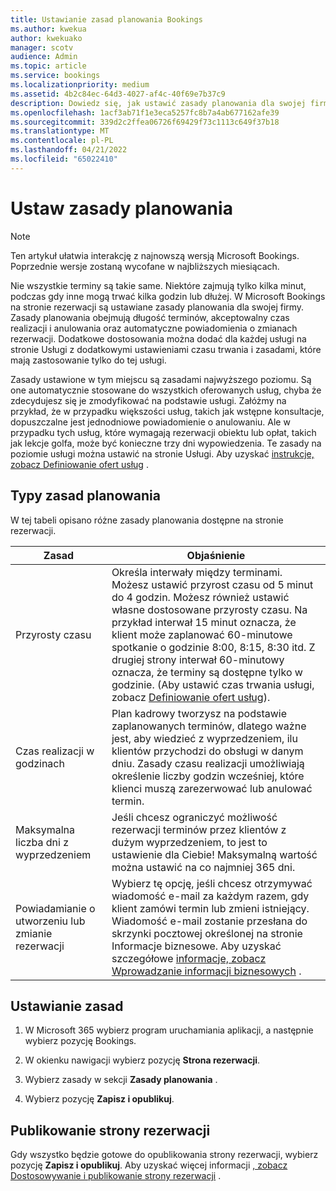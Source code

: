 ```yaml
---
title: Ustawianie zasad planowania Bookings
ms.author: kwekua
author: kwekuako
manager: scotv
audience: Admin
ms.topic: article
ms.service: bookings
ms.localizationpriority: medium
ms.assetid: 4b2c84ec-64d3-4027-af4c-40f69e7b37c9
description: Dowiedz się, jak ustawić zasady planowania dla swojej firmy. Zasady planowania obejmują długość terminów, a także akceptowalne czasy potencjalnego klienta i anulowania.
ms.openlocfilehash: 1acf3ab71f1e3eca5257fc8b7a4ab677162afe39
ms.sourcegitcommit: 339d2c2ffea06726f69429f73c1113c649f37b18
ms.translationtype: MT
ms.contentlocale: pl-PL
ms.lasthandoff: 04/21/2022
ms.locfileid: "65022410"
---
```

# <a name="set-your-scheduling-policies"></a>Ustaw zasady planowania

> [!NOTE]
> Ten artykuł ułatwia interakcję z najnowszą wersją Microsoft Bookings. Poprzednie wersje zostaną wycofane w najbliższych miesiącach.

Nie wszystkie terminy są takie same. Niektóre zajmują tylko kilka minut, podczas gdy inne mogą trwać kilka godzin lub dłużej. W Microsoft Bookings na stronie rezerwacji są ustawiane zasady planowania dla swojej firmy. Zasady planowania obejmują długość terminów, akceptowalny czas realizacji i anulowania oraz automatyczne powiadomienia o zmianach rezerwacji. Dodatkowe dostosowania można dodać dla każdej usługi na stronie Usługi z dodatkowymi ustawieniami czasu trwania i zasadami, które mają zastosowanie tylko do tej usługi.

Zasady ustawione w tym miejscu są zasadami najwyższego poziomu. Są one automatycznie stosowane do wszystkich oferowanych usług, chyba że zdecydujesz się je zmodyfikować na podstawie usługi. Załóżmy na przykład, że w przypadku większości usług, takich jak wstępne konsultacje, dopuszczalne jest jednodniowe powiadomienie o anulowaniu. Ale w przypadku tych usług, które wymagają rezerwacji obiektu lub opłat, takich jak lekcje golfa, może być konieczne trzy dni wypowiedzenia. Te zasady na poziomie usługi można ustawić na stronie Usługi. Aby uzyskać [instrukcje, zobacz Definiowanie ofert usług](define-service-offerings.md) .

## <a name="types-of-scheduling-policies"></a>Typy zasad planowania

W tej tabeli opisano różne zasady planowania dostępne na stronie rezerwacji.

| Zasad | Objaśnienie |
|---|---|
| Przyrosty czasu | Określa interwały między terminami. Możesz ustawić przyrost czasu od 5 minut do 4 godzin. Możesz również ustawić własne dostosowane przyrosty czasu. Na przykład interwał 15 minut oznacza, że klient może zaplanować 60-minutowe spotkanie o godzinie 8:00, 8:15, 8:30 itd. Z drugiej strony interwał 60-minutowy oznacza, że terminy są dostępne tylko w godzinie. (Aby ustawić czas trwania usługi, zobacz [Definiowanie ofert usług](define-service-offerings.md)). |
| Czas realizacji w godzinach | Plan kadrowy tworzysz na podstawie zaplanowanych terminów, dlatego ważne jest, aby wiedzieć z wyprzedzeniem, ilu klientów przychodzi do obsługi w danym dniu. Zasady czasu realizacji umożliwiają określenie liczby godzin wcześniej, które klienci muszą zarezerwować lub anulować termin. |
| Maksymalna liczba dni z wyprzedzeniem | Jeśli chcesz ograniczyć możliwość rezerwacji terminów przez klientów z dużym wyprzedzeniem, to jest to ustawienie dla Ciebie! Maksymalną wartość można ustawić na co najmniej 365 dni. |
| Powiadamianie o utworzeniu lub zmianie rezerwacji | Wybierz tę opcję, jeśli chcesz otrzymywać wiadomość e-mail za każdym razem, gdy klient zamówi termin lub zmieni istniejący. Wiadomość e-mail zostanie przesłana do skrzynki pocztowej określonej na stronie Informacje biznesowe. Aby uzyskać szczegółowe [informacje, zobacz Wprowadzanie informacji biznesowych](enter-business-information.md) . |

## <a name="set-your-policies"></a>Ustawianie zasad

1. W Microsoft 365 wybierz program uruchamiania aplikacji, a następnie wybierz pozycję Bookings.

1. W okienku nawigacji wybierz pozycję **Strona rezerwacji**.

1. Wybierz zasady w sekcji **Zasady planowania** .

1. Wybierz pozycję **Zapisz i opublikuj**.

## <a name="publish-the-booking-page"></a>Publikowanie strony rezerwacji

Gdy wszystko będzie gotowe do opublikowania strony rezerwacji, wybierz pozycję **Zapisz i opublikuj**. Aby uzyskać więcej informacji [, zobacz Dostosowywanie i publikowanie strony rezerwacji](customize-booking-page.md) .
